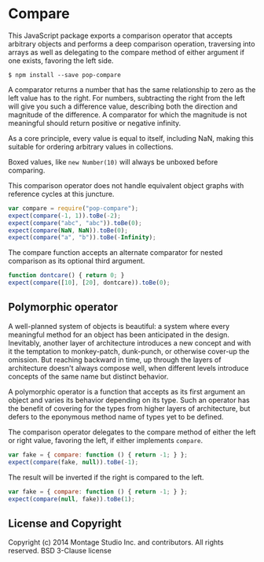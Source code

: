 
# Compare

This JavaScript package exports a comparison operator that accepts arbitrary
objects and performs a deep comparison operation, traversing into arrays as well
as delegating to the compare method of either argument if one exists, favoring
the left side.

```
$ npm install --save pop-compare
```

A comparator returns a number that has the same relationship to zero as the left
value has to the right.
For numbers, subtracting the right from the left will give you such a
difference value, describing both the direction and magnitude of the difference.
A comparator for which the magnitude is not meaningful should return positive or
negative infinity.

As a core principle, every value is equal to itself, including NaN, making this
suitable for ordering arbitrary values in collections.

Boxed values, like `new Number(10)` will always be unboxed before comparing.

This comparison operator does not handle equivalent object graphs with reference
cycles at this juncture.

```js
var compare = require("pop-compare");
expect(compare(-1, 1)).toBe(-2);
expect(compare("abc", "abc")).toBe(0);
expect(compare(NaN, NaN)).toBe(0);
expect(compare("a", "b")).toBe(-Infinity);
```

The compare function accepts an alternate comparator for nested comparison as
its optional third argument.

```js
function dontcare() { return 0; }
expect(compare([10], [20], dontcare)).toBe(0);
```

## Polymorphic operator

A well-planned system of objects is beautiful: a system where every meaningful
method for an object has been anticipated in the design.
Inevitably, another layer of architecture introduces a new concept and with it
the temptation to monkey-patch, dunk-punch, or otherwise cover-up the omission.
But reaching backward in time, up through the layers of architecture doesn't
always compose well, when different levels introduce concepts of the same name
but distinct behavior.

A polymorphic operator is a function that accepts as its first argument an
object and varies its behavior depending on its type.
Such an operator has the benefit of covering for the types from higher layers of
architecture, but defers to the eponymous method name of types yet to be
defined.

The comparison operator delegates to the compare method of either the left or
right value, favoring the left, if either implements `compare`.

```js
var fake = { compare: function () { return -1; } };
expect(compare(fake, null)).toBe(-1);
```

The result will be inverted if the right is compared to the left.

```js
var fake = { compare: function () { return -1; } };
expect(compare(null, fake)).toBe(1);
```

## License and Copyright

Copyright (c) 2014 Montage Studio Inc. and contributors.
All rights reserved.
BSD 3-Clause license

